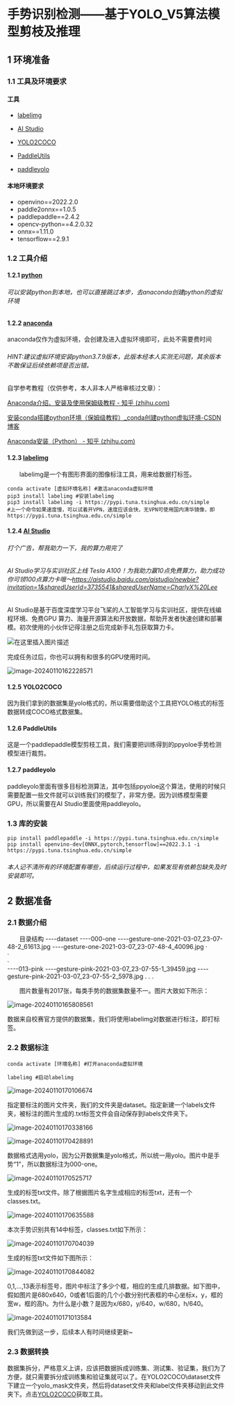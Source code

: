 # 手势识别检测——基于YOLO_V5算法模型剪枝及推理



## 1 环境准备



### 1.1 工具及环境要求

#### 工具

- [labelimg](https://pypi.org/project/labelImg/)

- [AI Studio](https://aistudio.baidu.com/aistudio/index)
- [YOLO2COCO](https://gitee.com/RapidAI/YOLO2COCO.git)
- [PaddleUtils](https://gitee.com/stark-lin/paddleutils.git)
- [paddleyolo](https://gitee.com/lrp114/PaddleYOLO.git)

#### 本地环境要求

- openvino==2022.2.0
- paddle2onnx==1.0.5
- paddlepaddle==2.4.2
- opencv-python==4.2.0.32
- onnx==1.11.0
- tensorflow==2.9.1



### 1.2 工具介绍

#### 1.2.1 [python](https://www.python.org/)

###### 可以安装python到本地，也可以直接跳过本步，去anaconda创建python的虚拟环境

#### 1.2.2 [anaconda](https://www.anaconda.com/)

anaconda仅作为虚拟环境，会创建及进入虚拟环境即可，此处不需要费时间

###### HINT:建议虚拟环境安装python3.7.9版本，此版本经本人实测无问题，其余版本不敢保证后续依赖项是否出错。

自学参考教程（仅供参考，本人非本人严格审核过文章）：

[Anaconda介绍、安装及使用保姆级教程 - 知乎 (zhihu.com)](https://zhuanlan.zhihu.com/p/476403161?utm_id=0)

[安装conda搭建python环境（保姆级教程）_conda创建python虚拟环境-CSDN博客](https://blog.csdn.net/Q_fairy/article/details/129158178)

[Anaconda安装（Python） - 知乎 (zhihu.com)](https://zhuanlan.zhihu.com/p/347990651)

#### 1.2.3 [labelimg](https://so.csdn.net/so/search?q=labelimg&spm=1001.2101.3001.7020)

  labelimg是一个有图形界面的图像标注工具，用来给数据打标签。

```anaconda环境
conda activate [虚拟环境名称] #激活anaconda虚拟环境
pip3 install labelimg #安装labelimg
pip3 install labelimg -i https://pypi.tuna.tsinghua.edu.cn/simple
#上一个命令如果速度慢，可以试着开VPN，速度应该会快，无VPN可使用国内清华镜像，即https://pypi.tuna.tsinghua.edu.cn/simple
```

#### 1.2.4 [AI Studio](https://aistudio.baidu.com/index)

###### 打个广告，帮我助力一下，我的算力用完了

###### AI Studio学习与实训社区上线 Tesla A100！为我助力赢10点免费算力，助力成功你可领100点算力卡哦～https://aistudio.baidu.com/aistudio/newbie?invitation=1&sharedUserId=3735541&sharedUserName=CharlyX%20Lee

AI Studio是基于百度深度学习平台飞桨的人工智能学习与实训社区，提供在线编程环境、免费GPU 算力、海量开源算法和开放数据，帮助开发者快速创建和部署模。初次使用的小伙伴记得注册之后完成新手礼包获取算力卡。

![在这里插入图片描述](https://img-blog.csdnimg.cn/9e001b60c1e34e30b5398a7e1c661037.png)

完成任务过后，你也可以拥有和很多的GPU使用时间。

![image-20240110162228571](C:\Users\12637\AppData\Roaming\Typora\typora-user-images\image-20240110162228571.png)



#### 1.2.5 YOLO2COCO

因为我们拿到的数据集是yolo格式的，所以需要借助这个工具把YOLO格式的标签数据转成COCO格式数据集。

#### 1.2.6 PaddleUtils

这是一个paddlepaddle模型剪枝工具，我们需要把训练得到的ppyoloe手势检测模型进行裁剪。

#### 1.2.7 paddleyolo

paddleyolo里面有很多目标检测算法，其中包括ppyoloe这个算法，使用的时候只需要配置一些文件就可以训练我们的模型了，非常方便。因为训练模型需要GPU，所以需要在AI Studio里面使用paddleyolo。



### 1.3 库的安装

```anaconda环境配置
pip install paddlepaddle -i https://pypi.tuna.tsinghua.edu.cn/simple
pip install openvino-dev[ONNX,pytorch,tensorflow]==2022.3.1 -i https://pypi.tuna.tsinghua.edu.cn/simple
```

###### 本人记不清所有的环境配置有哪些，后续运行过程中，如果发现有依赖包缺失及时安装即可。



## 2 数据准备

### 2.1 数据介绍

  目录结构
----dataset
      ----000-one
            ----gesture-one-2021-03-07_23-07-48-2_61613.jpg
            ----gesture-one-2021-03-07_23-07-48-4_40096.jpg
       ·      
       ·     
       ·     
      ----013-pink
            ----gesture-pink-2021-03-07_23-07-55-1_39459.jpg
            ----gesture-pink-2021-03-07_23-07-55-2_5978.jpg
            .
            .
            .

  图片数量有2017张，每类手势的数据集数量不一。图片大致如下所示：


![image-20240110165808561](C:\Users\12637\AppData\Roaming\Typora\typora-user-images\image-20240110165808561.png)

数据来自校赛官方提供的数据集，我们将使用labelimg对数据进行标注，即打标签。

### 2.2 数据标注

```
conda activate [环境名称] #打开anaconda虚拟环境

labelimg #启动labelimg
```

![image-20240110170106674](C:\Users\12637\AppData\Roaming\Typora\typora-user-images\image-20240110170106674.png)

指定要标注的图片文件夹，我们的文件夹是dataset。指定新建一个labels文件夹，被标注的图片生成的.txt标签文件会自动保存到labels文件夹下。

![image-20240110170338166](C:\Users\12637\AppData\Roaming\Typora\typora-user-images\image-20240110170338166.png)

![image-20240110170428891](C:\Users\12637\AppData\Roaming\Typora\typora-user-images\image-20240110170428891.png)

数据格式选用yolo，因为公开数据集是yolo格式，所以统一用yolo。图片中是手势“1”，所以数据标注为000-one。

![image-20240110170525717](C:\Users\12637\AppData\Roaming\Typora\typora-user-images\image-20240110170525717.png)

生成的标签txt文件。除了根据图片名字生成相应的标签txt，还有一个classes.txt。

![image-20240110170635588](C:\Users\12637\AppData\Roaming\Typora\typora-user-images\image-20240110170635588.png)

本次手势识别共有14中标签，classes.txt如下所示：

![image-20240110170704039](C:\Users\12637\AppData\Roaming\Typora\typora-user-images\image-20240110170704039.png)

生成的标签txt文件如下图所示：

![image-20240110170844082](C:\Users\12637\AppData\Roaming\Typora\typora-user-images\image-20240110170844082.png)

0,1,...,13表示标签号，图片中标注了多少个框，相应的生成几排数据。如下图中，假如图片是680x640，0或者1后面的几个小数分别代表框的中心坐标x，y，框的宽w，框的高h。为什么是小数？是因为x/680，y/640，w/680，h/640。

![image-20240110171013584](C:\Users\12637\AppData\Roaming\Typora\typora-user-images\image-20240110171013584.png)



我们先做到这一步，后续本人有时间继续更新~

### 2.3 数据转换

数据集拆分，严格意义上讲，应该把数据拆成训练集、测试集、验证集，我们为了方便，就只需要拆分成训练集和验证集就可以了。在YOLO2COCO\dataset文件下建立一个yolo_mask文件夹，然后将dataset文件夹和label文件夹移动到此文件夹下。点击[YOLO2COCO](https://gitee.com/RapidAI/YOLO2COCO.git)获取工具。

